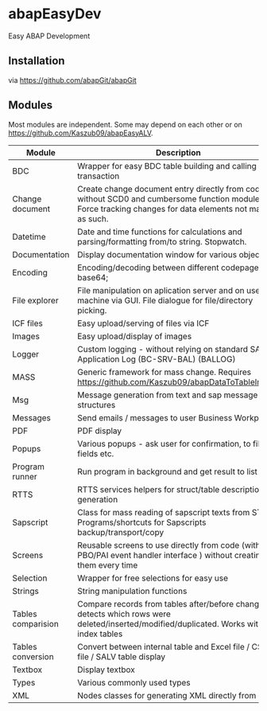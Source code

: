 # abapEasyDev
Easy ABAP Development

## Installation
via https://github.com/abapGit/abapGit

## Modules
Most modules are independent. Some may depend on each other or on https://github.com/Kaszub09/abapEasyALV.

| Module | Description | Info |
| - | - | - |
| BDC | Wrapper for easy BDC table building and calling transaction | |
| Change document | Create change document entry directly from code, without SCD0 and cumbersome function modules. Force tracking changes for data elements not marked as such. | [Examples](src/zed_change_document/zed_change_document_ex/zed_cd_ex_simple_record_change.prog.abap)
| Datetime | Date and time functions for calculations and parsing/formatting from/to string. Stopwatch. | |
| Documentation | Display documentation window for various objects. | |
| Encoding | Encoding/decoding between different codepages; base64; |  
| File explorer | File manipulation on aplication server and on user machine via GUI. File dialogue for file/directory picking. | |
| ICF files | Easy upload/serving of files via ICF | [Screens](docs/icf_files.md)|
| Images | Easy upload/display of images | |
| Logger | Custom logging - without relying on standard SAP Application Log (BC-SRV-BAL) (BALLOG) | [Examples](src/zed_logger/zed_logger_examples/zed_logs_ex_simple_use.prog.abap) [Screens](docs/logger.md) |
| MASS | Generic framework for mass change. Requires https://github.com/Kaszub09/abapDataToTableImport |[Examples](src/zed_mass/zcl_ed_mass_example.clas.abap)|
| Msg | Message generation from text and sap message structures | |
| Messages | Send emails / messages to user Business Workplace | |
| PDF | PDF display | |
| Popups | Various popups - ask user for confirmation, to fill fields etc. | |
| Program runner | Run program in background and get result to list | |
| RTTS | RTTS services helpers for struct/table description generation | |
| Sapscript | Class for mass reading of sapscript texts from STXL; Programs/shortcuts for Sapscripts backup/transport/copy | |
| Screens | Reusable screens to use directly from code (with PBO/PAI event handler interface ) without creating them every time | [Examples](src/zed_screens/zed_screens_examples/zed_screens_ex_simple_display.prog.abap)|
| Selection | Wrapper for free selections for easy use | [Examples](src/zed_mass/zcl_ed_mass_example.clas.abap) |
| Strings | String manipulation functions | |
| Tables comparision | Compare records from tables after/before change - detects which rows were deleted/inserted/modified/duplicated. Works with index tables | |
| Tables conversion | Convert between internal table and Excel file / CSV file / SALV table display | |
| Textbox | Display textbox | |
| Types | Various commonly used types | |
| XML | Nodes classes for generating XML directly from code | [Examples](src/zed_xml/zcl_ed_xml_root.clas.testclasses.abap) |
